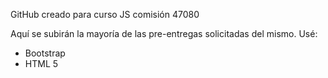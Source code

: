 GitHub creado para curso JS comisión 47080

Aquí se subirán la mayoría de las pre-entregas solicitadas del mismo.
Usé:
- Bootstrap
- HTML 5
